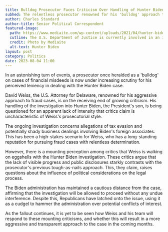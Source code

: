 ```yaml
---
title: Bulldog Prosecutor Faces Criticism Over Handling of Hunter Biden Case
subhed: The relentless prosecutor renowned for his 'bulldog' approach to fraud is now under fire for his seemingly lenient treatment of Hunter Biden's case.
author: Charles Standard
author-title: Senior Political Correspondent
featured-image: 
  path: https://www.mediaite.com/wp-content/uploads/2021/04/hunter-biden.jpg
  cutline: The U.S. Department of Justice is currently involved in an investigation of Hunter Biden, the President's son.
  credit: Photo by Mediaite
  alt-text: Hunter Biden
layout: post
category: Politics
date: 2023-08-04 11:00
---
```


In an astonishing turn of events, a prosecutor once heralded as a 'bulldog' on cases of financial misdeeds is now under increasing scrutiny for his perceived leniency in dealing with the Hunter Biden case.

David Weiss, the U.S. Attorney for Delaware, renowned for his aggressive approach to fraud cases, is on the receiving end of growing criticism. His handling of the investigation into Hunter Biden, the President's son, is being questioned for an apparent lack of intensity that critics claim is uncharacteristic of Weiss's prosecutorial style.

The ongoing investigation concerns allegations of tax evasion and potentially shady business dealings involving Biden's foreign associates. This has been a high-stakes scenario for Weiss, who has a long-standing reputation for pursuing fraud cases with relentless determination.

However, there is a mounting perception among critics that Weiss is walking on eggshells with the Hunter Biden investigation. These critics argue that the lack of visible progress and public disclosures starkly contrasts with the prosecutor's previous tough-as-nails approach. This, they claim, raises questions about the influence of political considerations on the legal process.

The Biden administration has maintained a cautious distance from the case, affirming that the investigation will be allowed to proceed without any undue interference. Despite this, Republicans have latched onto the issue, using it as a cudgel to hammer the administration over potential conflicts of interest.

As the fallout continues, it is yet to be seen how Weiss and his team will respond to these mounting criticisms, and whether this will result in a more aggressive and transparent approach to the case in the coming months.

